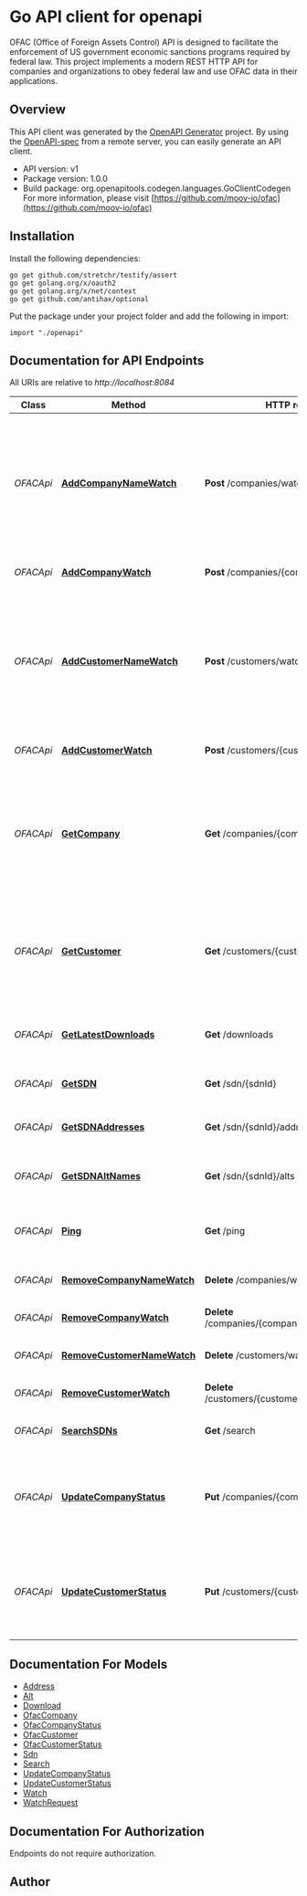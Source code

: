 # Go API client for openapi

OFAC (Office of Foreign Assets Control) API is designed to facilitate the enforcement of US government economic sanctions programs required by federal law. This project implements a modern REST HTTP API for companies and organizations to obey federal law and use OFAC data in their applications.

## Overview
This API client was generated by the [OpenAPI Generator](https://openapi-generator.tech) project.  By using the [OpenAPI-spec](https://www.openapis.org/) from a remote server, you can easily generate an API client.

- API version: v1
- Package version: 1.0.0
- Build package: org.openapitools.codegen.languages.GoClientCodegen
For more information, please visit [https://github.com/moov-io/ofac](https://github.com/moov-io/ofac)

## Installation

Install the following dependencies:

```shell
go get github.com/stretchr/testify/assert
go get golang.org/x/oauth2
go get golang.org/x/net/context
go get github.com/antihax/optional
```

Put the package under your project folder and add the following in import:

```golang
import "./openapi"
```

## Documentation for API Endpoints

All URIs are relative to *http://localhost:8084*

Class | Method | HTTP request | Description
------------ | ------------- | ------------- | -------------
*OFACApi* | [**AddCompanyNameWatch**](docs/OFACApi.md#addcompanynamewatch) | **Post** /companies/watch | Add company watch by name. The match percentage will be included in the webhook&#39;s JSON payload.
*OFACApi* | [**AddCompanyWatch**](docs/OFACApi.md#addcompanywatch) | **Post** /companies/{companyId}/watch | Add OFAC watch on a Company
*OFACApi* | [**AddCustomerNameWatch**](docs/OFACApi.md#addcustomernamewatch) | **Post** /customers/watch | Add customer watch by name. The match percentage will be included in the webhook&#39;s JSON payload.
*OFACApi* | [**AddCustomerWatch**](docs/OFACApi.md#addcustomerwatch) | **Post** /customers/{customerId}/watch | Add OFAC watch on a Customer
*OFACApi* | [**GetCompany**](docs/OFACApi.md#getcompany) | **Get** /companies/{companyId} | Get information about a company, trust or organization such as addresses, alternate names, and remarks.
*OFACApi* | [**GetCustomer**](docs/OFACApi.md#getcustomer) | **Get** /customers/{customerId} | Get information about a customer, addresses, alternate names, and their SDN metadata.
*OFACApi* | [**GetLatestDownloads**](docs/OFACApi.md#getlatestdownloads) | **Get** /downloads | Return list of recent downloads of OFAC data
*OFACApi* | [**GetSDN**](docs/OFACApi.md#getsdn) | **Get** /sdn/{sdnId} | Specially designated national
*OFACApi* | [**GetSDNAddresses**](docs/OFACApi.md#getsdnaddresses) | **Get** /sdn/{sdnId}/addresses | Get addresses for a given SDN
*OFACApi* | [**GetSDNAltNames**](docs/OFACApi.md#getsdnaltnames) | **Get** /sdn/{sdnId}/alts | Get alternate names for a given SDN
*OFACApi* | [**Ping**](docs/OFACApi.md#ping) | **Get** /ping | Ping the OFAC service to check if running
*OFACApi* | [**RemoveCompanyNameWatch**](docs/OFACApi.md#removecompanynamewatch) | **Delete** /companies/watch/{watchId} | Remove a Company name watch
*OFACApi* | [**RemoveCompanyWatch**](docs/OFACApi.md#removecompanywatch) | **Delete** /companies/{companyId}/watch/{watchId} | Remove company watch
*OFACApi* | [**RemoveCustomerNameWatch**](docs/OFACApi.md#removecustomernamewatch) | **Delete** /customers/watch/{watchId} | Remove a Customer name watch
*OFACApi* | [**RemoveCustomerWatch**](docs/OFACApi.md#removecustomerwatch) | **Delete** /customers/{customerId}/watch/{watchId} | Remove customer watch
*OFACApi* | [**SearchSDNs**](docs/OFACApi.md#searchsdns) | **Get** /search | Search SDN names and metadata
*OFACApi* | [**UpdateCompanyStatus**](docs/OFACApi.md#updatecompanystatus) | **Put** /companies/{companyId} | Update a Companies sanction status to always block or always allow transactions.
*OFACApi* | [**UpdateCustomerStatus**](docs/OFACApi.md#updatecustomerstatus) | **Put** /customers/{customerId} | Update a Customer&#39;s sanction status to always block or always allow transactions.


## Documentation For Models

 - [Address](docs/Address.md)
 - [Alt](docs/Alt.md)
 - [Download](docs/Download.md)
 - [OfacCompany](docs/OfacCompany.md)
 - [OfacCompanyStatus](docs/OfacCompanyStatus.md)
 - [OfacCustomer](docs/OfacCustomer.md)
 - [OfacCustomerStatus](docs/OfacCustomerStatus.md)
 - [Sdn](docs/Sdn.md)
 - [Search](docs/Search.md)
 - [UpdateCompanyStatus](docs/UpdateCompanyStatus.md)
 - [UpdateCustomerStatus](docs/UpdateCustomerStatus.md)
 - [Watch](docs/Watch.md)
 - [WatchRequest](docs/WatchRequest.md)


## Documentation For Authorization

 Endpoints do not require authorization.


## Author



